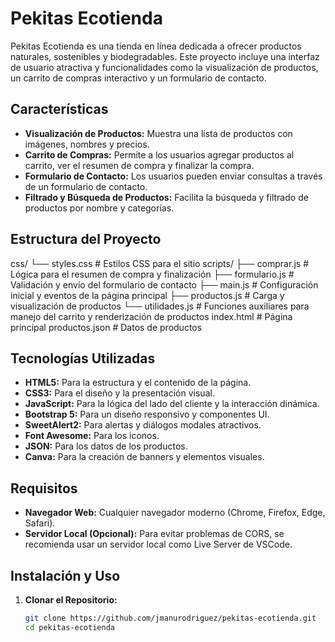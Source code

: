 # Pekitas Ecotienda

Pekitas Ecotienda es una tienda en línea dedicada a ofrecer productos naturales, sostenibles y biodegradables. Este proyecto incluye una interfaz de usuario atractiva y funcionalidades como la visualización de productos, un carrito de compras interactivo y un formulario de contacto.

## Características

- **Visualización de Productos:** Muestra una lista de productos con imágenes, nombres y precios.
- **Carrito de Compras:** Permite a los usuarios agregar productos al carrito, ver el resumen de compra y finalizar la compra.
- **Formulario de Contacto:** Los usuarios pueden enviar consultas a través de un formulario de contacto.
- **Filtrado y Búsqueda de Productos:** Facilita la búsqueda y filtrado de productos por nombre y categorías.

## Estructura del Proyecto

css/
└── styles.css # Estilos CSS para el sitio
scripts/
├── comprar.js # Lógica para el resumen de compra y finalización
├── formulario.js # Validación y envío del formulario de contacto
├── main.js # Configuración inicial y eventos de la página principal
├── productos.js # Carga y visualización de productos
└── utilidades.js # Funciones auxiliares para manejo del carrito y renderización de productos
index.html # Página principal
productos.json # Datos de productos



## Tecnologías Utilizadas

- **HTML5:** Para la estructura y el contenido de la página.
- **CSS3:** Para el diseño y la presentación visual.
- **JavaScript:** Para la lógica del lado del cliente y la interacción dinámica.
- **Bootstrap 5:** Para un diseño responsivo y componentes UI.
- **SweetAlert2:** Para alertas y diálogos modales atractivos.
- **Font Awesome:** Para los iconos.
- **JSON:** Para los datos de los productos.
- **Canva:** Para la creación de banners y elementos visuales.

## Requisitos

- **Navegador Web:** Cualquier navegador moderno (Chrome, Firefox, Edge, Safari).
- **Servidor Local (Opcional):** Para evitar problemas de CORS, se recomienda usar un servidor local como Live Server de VSCode.

## Instalación y Uso

1. **Clonar el Repositorio:**
   ```bash
   git clone https://github.com/jmanurodriguez/pekitas-ecotienda.git
   cd pekitas-ecotienda

